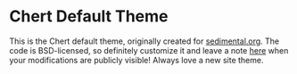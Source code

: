 # Chert Default Theme

This is the Chert default theme, originally created for
[sedimental.org](http://sedimental.org). The code is BSD-licensed, so
definitely customize it and leave a note
[here](http://github.com/mahmoud/chert/issues) when your modifications
are publicly visible! Always love a new site theme.
